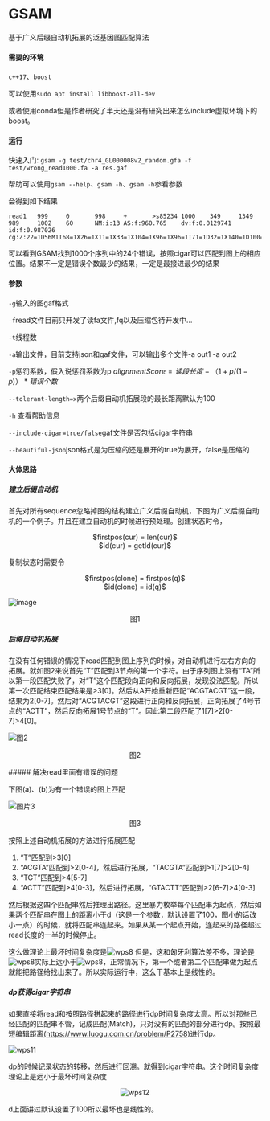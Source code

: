 # GSAM

基于广义后缀自动机拓展的泛基因图匹配算法

#### 需要的环境

`c++17`、`boost`

可以使用`sudo apt install libboost-all-dev`

或者使用conda但是作者研究了半天还是没有研究出来怎么include虚拟环境下的boost。

#### 运行

快速入门: `gsam -g test/chr4_GL000008v2_random.gfa -f test/wrong_read1000.fa -a res.gaf`

帮助可以使用`gsam --help`、`gsam -h`、`gsam -h`参看参数

会得到如下结果

```
read1   999     0       998     +       >s85234 1000    349     1349    989     1002    60      NM:i:13 AS:f:960.765    dv:f:0.0129741  id:f:0.987026   cg:Z:22=1D56M1I68=1X26=1X11=1X33=1X104=1X96=1X96=1I71=1D32=1X140=1D100=1X135=
```

可以看到GSAM找到1000个序列中的24个错误，按照cigar可以匹配到图上的相应位置。结果不一定是错误个数最少的结果，一定是最接进最少的结果

#### 参数

`-g`输入的图gaf格式

`-f`read文件目前只开发了读fa文件,fq以及压缩包待开发中...

`-t`线程数

`-a`输出文件，目前支持json和gaf文件，可以输出多个文件-a out1 -a out2

`-p`惩罚系数，假入说惩罚系数为p
$alignmentScore = 读段长度 - （1+p/(1-p)）*错误个数$


`--tolerant-length=x`两个后缀自动机拓展段的最长距离默认为100

`-h` 查看帮助信息

`--include-cigar=true/false`gaf文件是否包括cigar字符串

`--beautiful-json`json格式是为压缩的还是展开的true为展开，false是压缩的

#### 大体思路

##### 建立后缀自动机

首先对所有sequence忽略掉图的结构建立广义后缀自动机，下图为广义后缀自动机的一个例子。并且在建立自动机的时候进行预处理。创建状态时令，<br/>
<p align="center">
$firstpos(cur) = len(cur)$<br/>
$id(cur) = getId(cur)$<br/>
</p>


复制状态时需要令<br/>
<p align="center">
$firstpos(clone) = firstpos(q)$<br/>
$id(clone) = id(q)$<br/>
</p>

![image](https://user-images.githubusercontent.com/56342176/185861357-3612df49-79a8-4e5e-9117-9d133463252c.png)<br/>
<p align="center">图1</p>

##### 后缀自动机拓展

在没有任何错误的情况下read匹配到图上序列的时候，对自动机进行左右方向的拓展。就如图2来说首先“T”匹配到3节点的第一个字符。由于序列图上没有“TA”所以第一段匹配失败了，对“T”这个匹配段向正向和反向拓展，发现没法匹配。所以第一次匹配结束匹配结果是>3[0]。然后从A开始重新匹配“ACGTACGT”这一段，结果为2[0-7]。然后对“ACGTACGT”这段进行正向和反向拓展，正向拓展了4号节点的“ACTT”，然后反向拓展1号节点的“T”。因此第二段匹配了1[7]>2[0-7]>4[0]。

![图2](https://user-images.githubusercontent.com/56342176/185865907-c9f84ea5-d7c7-419f-99f5-e0a3b07677b1.png)
<p align="center">图2</p>
##### 解决read里面有错误的问题

下图(a)、(b)为有一个错误的图上匹配

![图片3](https://user-images.githubusercontent.com/56342176/185888199-79fbc97e-f6ee-4d7e-a13b-ae4ca49ad06e.png)

<p align="center">图3</p>


按照上述自动机拓展的方法进行拓展匹配

1. “T”匹配到>3[0]
2. “ACGTA”匹配到>2[0-4]，然后进行拓展，“TACGTA”匹配到>1[7]>2[0-4]
3. “TGT”匹配到>4[5-7]
4. “ACTT”匹配到>4[0-3]，然后进行拓展，“GTACTT”匹配到>2[6-7]>4[0-3]

然后根据这四个匹配串然后推理出路径。这里暴力枚举每个匹配串为起点，然后如果两个匹配串在图上的距离小于d（这是一个参数，默认设置了100，图小的话改小一点）的时候，就将匹配串连起来。如果从某一个起点开始，连起来的路径超过read长度的一半的时候停止。

这么做理论上最坏时间复杂度是![wps8](https://user-images.githubusercontent.com/56342176/185888788-864c1a8c-a94c-4644-87af-b0e2ec2c6788.jpg)
但是，这和匈牙利算法差不多，理论是![wps8](https://user-images.githubusercontent.com/56342176/185888819-4af3fab8-8531-4dea-a728-871c0f41fc1d.jpg)实际上远小于![wps8](https://user-images.githubusercontent.com/56342176/185888832-aa6c409b-f509-4561-a115-503afb2162e3.jpg)，正常情况下，第一个或者第二个匹配串做为起点就能把路径给找出来了。所以实际运行中，这么干基本上是线性的。

##### dp获得cigar字符串

如果直接将read和按照路径拼起来的路径进行dp时间复杂度太高。所以对那些已经匹配的匹配串不管，记成匹配(Match)，只对没有的匹配的部分进行dp。按照最短编辑距离<a href="https://www.luogu.com.cn/problem/P2758 " >(https://www.luogu.com.cn/problem/P2758)<a/>进行dp。

![wps11](https://user-images.githubusercontent.com/56342176/185889106-7f80d0bd-ca99-4160-bcf6-22c08a2c37d3.jpg)

dp的时候记录状态的转移，然后进行回溯。就得到cigar字符串。这个时间复杂度理论上是远小于最坏时间复杂度<p align="center">![wps12](https://user-images.githubusercontent.com/56342176/185889125-bd656290-112e-4486-8bb3-6619d39c2a87.jpg)</p>d上面讲过默认设置了100所以最坏也是线性的。


